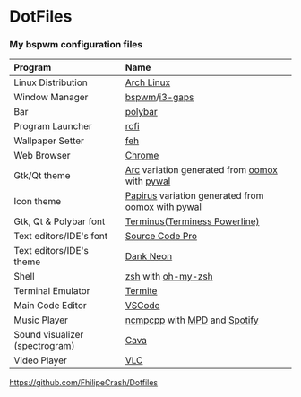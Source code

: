 # DotFiles
### My bspwm configuration files
| Program | Name |
| :--- | :--- |
| Linux Distribution | [Arch Linux](https://www.archlinux.org/) |
| Window Manager | [bspwm](https://github.com/baskerville/bspwm)/[i3-gaps](https://github.com/Airblader/i3) |
| Bar | [polybar](https://github.com/jaagr/polybar) |
| Program Launcher | [rofi](https://github.com/DaveDavenport/rofi) |
| Wallpaper Setter | [feh](https://github.com/derf/feh) |
| Web Browser | [Chrome](https:google.com/chrome) |
| Gtk/Qt theme | [Arc](https://github.com/horst3180/arc-theme) variation generated from [oomox](https://github.com/themix-project/oomox) with [pywal](https://github.com/dylanaraps/pywal) |
| Icon theme | [Papirus](https://github.com/PapirusDevelopmentTeam/papirus-icon-theme) variation generated from [oomox](https://github.com/themix-project/oomox) with [pywal](https://github.com/dylanaraps/pywal) |
| Gtk, Qt & Polybar font | [Terminus(Terminess Powerline)](https://github.com/powerline/fonts/tree/master/Terminus) |
| Text editors/IDE's font | [Source Code Pro](https://github.com/adobe-fonts/source-code-pro) |
| Text editors/IDE's theme | [Dank Neon](https://dankneon.com) |
| Shell | [zsh](https://www.zsh.org/) with [oh-my-zsh](https://github.com/robbyrussell/oh-my-zsh) |
| Terminal Emulator | [Termite](https://github.com/thestinger/termite) |
| Main Code Editor | [VSCode](https://code.visualstudio.com/) |
| Music Player | [ncmpcpp](https://github.com/arybczak/ncmpcpp) with [MPD](https://github.com/MusicPlayerDaemon/MPD) and [Spotify](https://www.spotify.com) |
| Sound visualizer (spectrogram) | [Cava](https://github.com/karlstav/cava) |
| Video Player | [VLC](https://www.videolan.org/vlc/index.pt-BR.html) |

https://github.com/FhilipeCrash/Dotfiles

